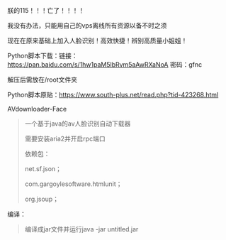 朕的115！！！亡了！！！！

我没有办法，只能用自己的vps离线所有资源以备不时之须

现在在原来基础上加入人脸识别！高效快捷！辨别高质量小姐姐！

Python脚本下载：链接：https://pan.baidu.com/s/1hw1paM5lbRvm5aAwRXaNoA 密码：gfnc

解压后需放在/root文件夹

Python脚本原贴：https://www.south-plus.net/read.php?tid-423268.html

AVdownloader-Face
>一个基于java的av人脸识别自动下载器
>
>需要安装aria2并开启rpc端口
>
>依赖包：
>
>net.sf.json；
>
>com.gargoylesoftware.htmlunit；
>
>org.jsoup；


编译：
>编译成jar文件并运行java -jar untitled.jar
